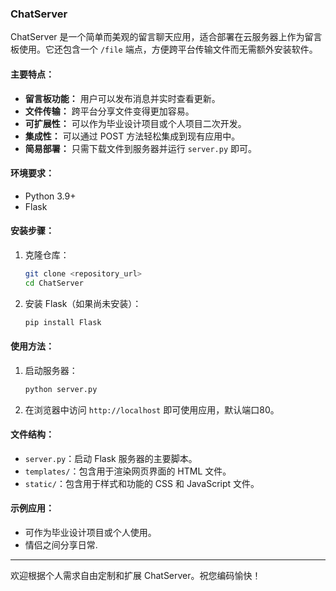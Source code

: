 ### ChatServer

ChatServer 是一个简单而美观的留言聊天应用，适合部署在云服务器上作为留言板使用。它还包含一个 `/file` 端点，方便跨平台传输文件而无需额外安装软件。

#### 主要特点：
- **留言板功能：** 用户可以发布消息并实时查看更新。
- **文件传输：** 跨平台分享文件变得更加容易。
- **可扩展性：** 可以作为毕业设计项目或个人项目二次开发。
- **集成性：** 可以通过 POST 方法轻松集成到现有应用中。
- **简易部署：** 只需下载文件到服务器并运行 `server.py` 即可。

#### 环境要求：
- Python 3.9+
- Flask

#### 安装步骤：
1. 克隆仓库：
   ```bash
   git clone <repository_url>
   cd ChatServer
   ```
2. 安装 Flask（如果尚未安装）：
   ```bash
   pip install Flask
   ```

#### 使用方法：
1. 启动服务器：
   ```bash
   python server.py
   ```
2. 在浏览器中访问 `http://localhost` 即可使用应用，默认端口80。

#### 文件结构：
- `server.py`：启动 Flask 服务器的主要脚本。
- `templates/`：包含用于渲染网页界面的 HTML 文件。
- `static/`：包含用于样式和功能的 CSS 和 JavaScript 文件。

#### 示例应用：
- 可作为毕业设计项目或个人使用。
- 情侣之间分享日常.

---

欢迎根据个人需求自由定制和扩展 ChatServer。祝您编码愉快！
